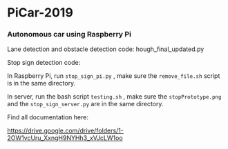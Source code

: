 # PiCar-2019
### Autonomous car using Raspberry Pi


Lane detection and obstacle detection code: hough_final_updated.py


Stop sign detection code:

In Raspberry Pi, run `stop_sign_pi.py` , make sure the `remove_file.sh` script is in the same directory.

In server, run the bash script `testing.sh` , make sure the `stopPrototype.png` and the `stop_sign_server.py` are in the same directory.


Find all documentation here:

https://drive.google.com/drive/folders/1-2OW1vcUru_XxngH9NYHh3_xVJcLW1oo